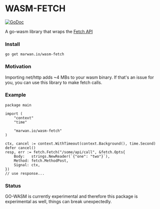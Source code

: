 # WASM-FETCH
[![GoDoc](https://godoc.org/marwan.io/wasm-fetch?status.svg)](https://godoc.org/marwan.io/wasm-fetch)

 A go-wasm library that wraps the [Fetch API](https://developer.mozilla.org/en-US/docs/Web/API/Fetch_API)

### Install
`go get marwan.io/wasm-fetch`

### Motivation
Importing net/http adds ~4 MBs to your wasm binary. If that's an issue for you, you can use this
library to make fetch calls.


### Example

```golang
package main

import (
    "context"
    "time"

    "marwan.io/wasm-fetch"
)

ctx, cancel := context.WithTimeout(context.Background(), time.Second)
defer cancel()
resp, err := fetch.Fetch("/some/api/call", &fetch.Opts{
    Body:   strings.NewReader(`{"one": "two"}`),
    Method: fetch.MethodPost,
    Signal: ctx,
})
// use response...
```


### Status
GO-WASM is currently experimental and therefore this package is experimental as well, things can break unexpectedly. 